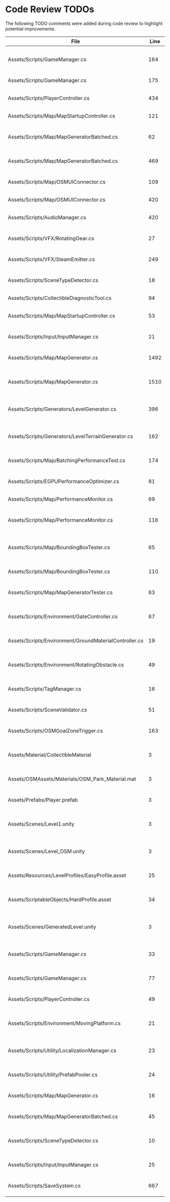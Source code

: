 # Code Review TODOs

The following TODO comments were added during code review to highlight potential improvements.

| File | Line | Comment |
|------|------|---------|
| Assets/Scripts/GameManager.cs | 164 | Delegate input handling to a centralized InputManager |
| Assets/Scripts/GameManager.cs | 175 | Expose restartKey in settings menu |
| Assets/Scripts/PlayerController.cs | 434 | Expose slide duration as configurable field |
| Assets/Scripts/Map/MapStartupController.cs | 121 | Avoid expensive FindFirstObject calls |
| Assets/Scripts/Map/MapGeneratorBatched.cs | 62 | Support per-building height variation based on OSM tags |
| Assets/Scripts/Map/MapGeneratorBatched.cs | 469 | Consider performing batching in a job |
| Assets/Scripts/Map/OSMUIConnector.cs | 109 | Cache controller references instead of recreating |
| Assets/Scripts/Map/OSMUIConnector.cs | 420 | Use prefabs for quick buttons |
| Assets/Scripts/AudioManager.cs | 420 | Cache PlayerController reference in Awake |
| Assets/Scripts/VFX/RotatingGear.cs | 27 | Make rotation speed variance configurable |
| Assets/Scripts/VFX/SteamEmitter.cs | 249 | Expose randomization ranges via inspector |
| Assets/Scripts/SceneTypeDetector.cs | 18 | Read scene lists from config instead of hardcoding |
| Assets/Scripts/CollectibleDiagnosticTool.cs | 94 | Cache results to avoid allocations |
| Assets/Scripts/Map/MapStartupController.cs | 53 | Allow editing fallback coordinates in inspector |
| Assets/Scripts/Input/InputManager.cs | 21 | Allow runtime key rebinding via settings menu |
| Assets/Scripts/Map/MapGenerator.cs | 1492 | Expose chimney offset factors via inspector fields |
| Assets/Scripts/Map/MapGenerator.cs | 1510 | Make gear decoration ranges configurable in LevelProfile |
| Assets/Scripts/Generators/LevelGenerator.cs | 396 | Replace reflection with an interface for adaptive mode selection |
| Assets/Scripts/Generators/LevelTerrainGenerator.cs | 162 | Refactor to interface-based lookup instead of reflection |
| Assets/Scripts/Map/BatchingPerformanceTest.cs | 174 | Cache object list to avoid allocations during testing |
| Assets/Scripts/EGPUPerformanceOptimizer.cs | 81 | Replace OnGUI debug overlay with a Canvas-based UI |
| Assets/Scripts/Map/PerformanceMonitor.cs | 69 | Replace OnGUI with a UI Canvas overlay |
| Assets/Scripts/Map/PerformanceMonitor.cs | 116 | Cache created textures if display colors change frequently |
| Assets/Scripts/Map/BoundingBoxTester.cs | 65 | Expose test locations via inspector to allow custom cases |
| Assets/Scripts/Map/BoundingBoxTester.cs | 110 | Move bounding box calculation to a shared utility class |
| Assets/Scripts/Map/MapGeneratorTester.cs | 63 | Move synthetic test data generation to a ScriptableObject |
| Assets/Scripts/Environment/GateController.cs | 67 | Provide matching TriggerClose() logic for reversible puzzles |
| Assets/Scripts/Environment/GroundMaterialController.cs | 19 | Move material paths to a configuration ScriptableObject |
| Assets/Scripts/Environment/RotatingObstacle.cs | 49 | Integrate damage system to penalize the player on contact |
| Assets/Scripts/TagManager.cs | 16 | Load required tags from a central config file |
| Assets/Scripts/SceneValidator.cs | 51 | Display progress UI while validation routines run |
| Assets/Scripts/OSMGoalZoneTrigger.cs | 163 | Use an event from UIController instead of direct lookup |
| Assets/Material/CollectibleMaterial | 3 | Verify metallic/smoothness values for PBR consistency |
| Assets/OSMAssets/Materials/OSM_Park_Material.mat | 3 | Adjust color to match overall scene lighting |
| Assets/Prefabs/Player.prefab | 3 | Separate player stats into dedicated ScriptableObject |
| Assets/Scenes/Level1.unity | 3 | Review occlusion and lighting settings for optimized performance |
| Assets/Scenes/Level_OSM.unity | 3 | Ensure map generation uses prefabs from OSMAssets folder |
| Assets/Resources/LevelProfiles/EasyProfile.asset | 25 | Balance collectible spawn height for easier levels |
| Assets/ScriptableObjects/HardProfile.asset | 34 | Assign default moving platform prefabs for hard difficulty |
| Assets/Scenes/GeneratedLevel.unity | 3 | Replace sample level with procedurally generated layout |
| Assets/Scripts/GameManager.cs | 33 | Move basic game settings to a ScriptableObject for easier tuning |
| Assets/Scripts/GameManager.cs | 77 | Make respawn delay configurable per level/difficulty |
| Assets/Scripts/PlayerController.cs | 49 | Integrate Cinemachine for camera following |
| Assets/Scripts/Environment/MovingPlatform.cs | 21 | Expose bounce parameters in inspector for finer control |
| Assets/Scripts/Utility/LocalizationManager.cs | 23 | Load localization data from external files to support more languages |
| Assets/Scripts/Utility/PrefabPooler.cs | 24 | Add maximum pool size to prevent uncontrolled growth |
| Assets/Scripts/Map/MapGenerator.cs | 16 | Store prefab references in a configuration asset |
| Assets/Scripts/Map/MapGeneratorBatched.cs | 45 | Move decoration prefabs to a centralized asset |
| Assets/Scripts/SceneTypeDetector.cs | 10 | Allow overriding scene lists at runtime via config file |
| Assets/Scripts/Input/InputManager.cs | 25 | Support gamepad bindings alongside keyboard controls |
| Assets/Scripts/SaveSystem.cs | 667 | Create incremental backup before uploading to cloud |
